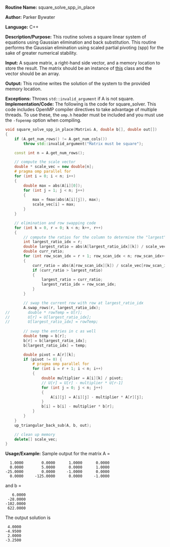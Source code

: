**Routine Name:** square_solve_spp_in_place

**Author:** Parker Bywater

**Language:** C++

**Description/Purpose:** This routine solves a square linear system of equations using Gaussian elimination and 
back substitution. This routine performs the Gaussian elimination using scaled partial pivoting (spp) for the sake of greater numerical stability.

**Input:** A square matrix, a right-hand side vector, and a memory location to store the result. The
matrix should be an instance of [this](../src/Matrix.cpp) class and the vector should be an array.
 
**Output:** This routine writes the solution of the system to the provided memory location. 

**Exceptions:** Throws `std::invalid_argument` if A is not square. 
**Implementation/Code:** The following is the code for square_solver. This code includes OpenMP compiler directives to take advantage of multiple threads. To use these, the `omp.h` header
must be included and you must use the `-fopenmp` option when compiling.   

```C++  
void square_solve_spp_in_place(Matrix& A, double b[], double out[])
{
    if (A.get_num_rows() != A.get_num_cols())
        throw std::invalid_argument("Matrix must be square");

    const int n = A.get_num_rows(); 

    // compute the scale vector
    double * scale_vec = new double[n];
    # pragma omp parallel for
    for (int i = 0; i < n; i++) 
    {
        double max = abs(A[i][0]);
        for (int j = 1; j < n; j++) 
        {
            max = fmax(abs(A[i][j]), max);
            scale_vec[i] = max;
        }
    }

    // elimination and row swapping code  
    for (int k = 0, r = 0; k < n; k++, r++) 
    {
        // compute the ratios for the column to determine the "largest" row
        int largest_ratio_idx = r;
        double largest_ratio = abs(A[largest_ratio_idx][k]) / scale_vec[r];
        double curr_ratio;
        for (int row_scan_idx = r + 1; row_scan_idx < n; row_scan_idx++) 
        {
            curr_ratio = abs(A[row_scan_idx][k]) / scale_vec[row_scan_idx];
            if (curr_ratio > largest_ratio) 
            {
                largest_ratio = curr_ratio;
                largest_ratio_idx = row_scan_idx;
            }
        }

        // swap the current row with row at largest_ratio_idx
        A.swap_rows(r, largest_ratio_idx); 
//        double * rowTemp = U[r];
//        U[r] = U[largest_ratio_idx];
//        U[largest_ratio_idx] = rowTemp;
       
        // swap the entries in c as well
        double temp = b[r];
        b[r] = b[largest_ratio_idx];
        b[largest_ratio_idx] = temp;

        double pivot = A[r][k];
        if (pivot != 0) {
            # pragma omp parallel for 
            for (int i = r + 1; i < n; i++) 
            {
                double multiplier = A[i][k] / pivot;
                // U[r] = U[r] - multiplier * U[r-1]
                for (int j = 0; j < n; j++) 
                {
                    A[i][j] = A[i][j] - multiplier * A[r][j];
                }
                b[i] = b[i] - multiplier * b[r];
            }
        }
    }
    up_triangular_back_sub(A, b, out);

    // clean up memory
    delete[] scale_vec; 
}
```

**Usage/Example:** Sample output for the matrix A = 

      1.0000	    0.0000	    1.0000	    0.0000	
      0.0000	    5.0000	    0.0000	    1.0000	
    -25.0000	    0.0000	   -1.0000	    0.0000	
      0.0000	 -125.0000	    0.0000	   -1.0000	

and b = 

       6.0000
     -28.0000
    -102.0000
     622.0000

The output solution is 

     4.0000
    -4.9500
     2.0000
    -3.2500
